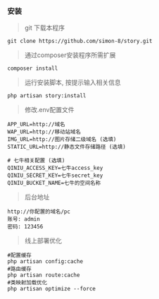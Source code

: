 ### 安装

> git 下载本程序
    
    git clone https://github.com/simon-8/story.git

> 通过composer安装程序所需扩展
    
    composer install

> 运行安装脚本, 按提示输入相关信息
    
    php artisan story:install

> 修改.env配置文件

    APP_URL=http://域名
    WAP_URL=http://移动站域名
    IMG_URL=http://图片存储二级域名 (选填)
    STATIC_URL=http://静态文件存储路径 (选填)

    # 七牛相关配置 (选填)
    QINIU_ACCESS_KEY=七牛access_key
    QINIU_SECRET_KEY=七牛secret_key
    QINIU_BUCKET_NAME=七牛的空间名称

> 后台地址
  
    http://你配置的域名/pc
    账号: admin
    密码: 123456
    
> 线上部署优化
    
    #配置缓存
    php artisan config:cache
    #路由缓存
    php artisan route:cache
    #类映射加载优化
    php artisan optimize --force